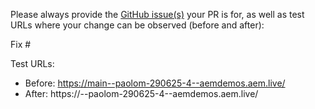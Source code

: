 Please always provide the [GitHub issue(s)](../issues) your PR is for, as well as test URLs where your change can be observed (before and after):

Fix #<gh-issue-id>

Test URLs:
- Before: https://main--paolom-290625-4--aemdemos.aem.live/
- After: https://<branch>--paolom-290625-4--aemdemos.aem.live/
